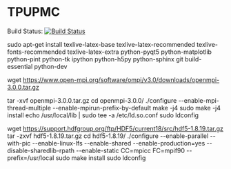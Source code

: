 # TPUPMC

Build Status: [![Build Status](https://travis-ci.org/iltommi/TPUPMC.svg?branch=master)](https://travis-ci.org/iltommi/TPUPMC)


sudo apt-get install texlive-latex-base texlive-latex-recommended texlive-fonts-recommended texlive-latex-extra python-pyqt5 python-matplotlib python-pint python-tk ipython python-h5py python-sphinx git build-essential python-dev




wget https://www.open-mpi.org/software/ompi/v3.0/downloads/openmpi-3.0.0.tar.gz

tar -xvf openmpi-3.0.0.tar.gz 
cd openmpi-3.0.0/
./configure --enable-mpi-thread-multiple --enable-mpirun-prefix-by-default
make -j4
sudo make -j4 install
echo /usr/local/lib | sudo tee -a /etc/ld.so.conf
sudo ldconfig


wget https://support.hdfgroup.org/ftp/HDF5/current18/src/hdf5-1.8.19.tar.gz
tar -zxvf hdf5-1.8.19.tar.gz
cd hdf5-1.8.19/
./configure --enable-parallel --with-pic --enable-linux-lfs --enable-shared --enable-production=yes --disable-sharedlib-rpath --enable-static CC=mpicc FC=mpif90 --prefix=/usr/local
sudo make install
sudo ldconfig



